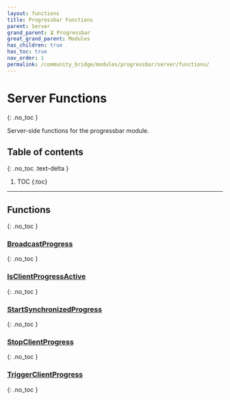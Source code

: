 ```yaml
---
layout: functions
title: Progressbar Functions
parent: Server
grand_parent: ⏳ Progressbar
great_grand_parent: Modules
has_children: true
has_toc: true
nav_order: 1
permalink: /community_bridge/modules/progressbar/server/functions/
---
```


# Server Functions
{: .no_toc }

Server-side functions for the progressbar module.

## Table of contents
{: .no_toc .text-delta }

1. TOC
{:toc}

---
## Functions
{: .no_toc }


### [BroadcastProgress](BroadcastProgress)
{: .no_toc }

### [IsClientProgressActive](IsClientProgressActive)
{: .no_toc }

### [StartSynchronizedProgress](StartSynchronizedProgress)
{: .no_toc }

### [StopClientProgress](StopClientProgress)
{: .no_toc }

### [TriggerClientProgress](TriggerClientProgress)
{: .no_toc }


